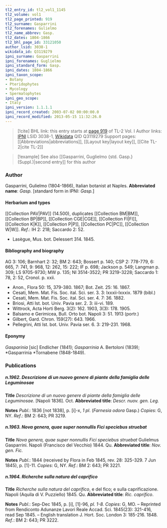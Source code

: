 ```yaml
---
tl2_entry_id: tl2_vol1_1145
tl2_volume: vol1
tl2_page_printed: 919
tl2_surname: Gasparrini
tl2_forenames: Gulielmo
tl2_name_abbrev: Gasp.
tl2_dates: 1804-1866
tl2_bhl_page_id: 33121050
author_lsid: 3038-1
wikidata_id: Q3119279
ipni_surname: Gasparrini
ipni_forenames: Guglielmo
ipni_standard_form: Gasp.
ipni_dates: 1804-1866
ipni_taxon_scope: 
- Botany
- Pteridophytes
- Mycology
- Spermatophytes
ipni_geo_scope: 
- Italy
ipni_version: 1.1.1.1
ipni_record_created: 2003-07-02 00:00:00.0
ipni_record_modified: 2013-05-15 11:32:26.0
---
```


> [!cite] BHL link: this entry starts at [page 919](https://www.biodiversitylibrary.org/page/33121050) of TL-2 Vol. I
> Author links: [IPNI](https://www.ipni.org/a/3038-1) LSID 3038-1, [Wikidata](https://www.wikidata.org/wiki/Q3119279) QID Q3119279
> Support pages: [[Abbreviations|abbreviations]], [[Layout key|layout key]], [[Cite TL-2|cite TL-2]]

> [!example] See also [[Gasparrini, Guglielmo {std. Gasp.} (Suppl.)|second entry]] for this author

### Author

Gasparrini, Gulielmo (1804-1866), Italian botanist at Naples. 
**Abbreviated name**: *Gasp.* \[standard form in IPNI: *Gasp.*\]

#### Herbarium and types

[[Collection PAV|PAV]] (14.500), duplicates [[Collection BM|BM]], [[Collection BP|BP]], [[Collection CGE|CGE]], [[Collection FI|FI]], [[Collection K|K]], [[Collection P|P]], [[Collection PC|PC]], [[Collection W|W]].
*Ref*.: IH 2: 218; Saccardo 2: 52.
- Lasègue, Mus. bot. Delessert 314. 1845.

#### Bibliography and biography

AG 3: 106; Barnhart 2: 32; BM 2: 643; Bossert p. 140; CSP 2: 778-779, 6: 665, 7: 741, 9: 968, 12: 262, 15: 222; IF p. 698; Jackson p. 549; Langman p. 309; LS 9705-9730; MW p. 135; NI 3514-3522; PR 3219-3228; Saccardo 1: 78, 2: 52, Cronol. p. xxii.
- Anon., Flora 50: 15, 379-380. 1867; Bot. Zeit. 25: 16. 1867.
- Cesati, Mem. Mat. Fis. Soc. ital. Sci. ser. 3. 3: lxxxii-lxxxix. 1879 (bibl.)
- Cesati, Mem. Mat. Fis. Soc. ital. Sci. ser. 4. 7: 36. 1882.
- Briosi, Atti Ist. bot. Univ. Pavia ser. 2. 3: iii-vi. 189.
- Wittrock, Acta Horti Berg. 3(2): 162. 1903, 3(3): 178. 1905.
- Balsamo e Gerimicea, Bull. Orto bot. Napoli 3: 51. 1913 (portr.)
- Gilbert, Gard. Chron. 159(27): 643. 1966.
- Pellegrini, Atti Ist. bot. Univ. Pavia ser. 6. 3: 219-231. 1968.

#### Eponymy

*Gasparinia* \[sic\] Endlicher (1841); *Gasparrinia* A. Bertoloni (1839); *Gasparrinia *Tornabene (1848-1849).

### Publications

##### n.1962. Descrizione di un nuovo genere di piante della famiglia delle Leguminosae

**Title**
*Descrizione di un nuovo genere di piante della famiglia delle Leguminosae*. \[Napoli 1836\]. Oct.
**Abbreviated title**: *Descr. nuov. gen. Leg.*

**Notes**
*Publ*.: 1836 \[not 1838\], p. \[i\]-x, *1 pl*. (*Farnesia odora* Gasp.) *Copies*: G, NY.
*Ref*.: BM 2: 643; PR 3219.

##### n.1963. Nova genera, quae super nonnullis Fici speciebus struebat

**Title**
*Nova genera, quae super nonnullis Fici speciebus struebat* Gulielmus Gasparrini. Napoli (Francisco del Vecchio) 1844. Qu.
**Abbreviated title**: *Nov. gen. Fic.*

**Notes**
*Publ*.: 1844 (received by Flora in Feb 1845, rev. 28: 325-329. 7 Jun 1845), p. \[1\]-11.
*Copies*: G, NY.
*Ref*.: BM 2: 643; PR 3221.

##### n.1964. Richerche sulla natura del caprifico

**Title**
*Richerche sulla natura del caprifico*, e del fico; e sulla caprificazione. Napoli (Aquila di V. Puzziello) 1845. Qu.
**Abbreviated title**: *Ric. caprifico*.

**Notes**
*Publ*.: Sep-Dec 1845, p. \[i\], \[1\]-96, *pl. 1-8. Copies*: G, MO. – Reprinted from Rendiconto Adunanze Lavori Reale Accad. Sci. 1845(23): 321-416, read Sep 1845. – English translation J. Hort. Soc. London 3: 185-216. 1848.
*Ref*.: BM 2: 643; PR 3222.

